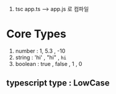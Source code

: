 1. tsc app.ts --> app.js 로 컴파일

# Core Types

1. number : 1, 5.3 , -10
2. string : 'hi' , "hi" , `hi`
3. boolean : true , false , 1 , 0

## typescript type : LowCase
